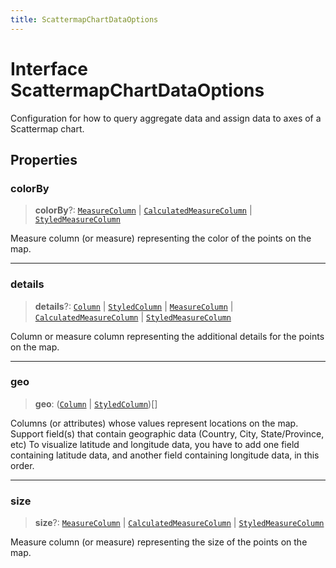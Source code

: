 ```yaml
---
title: ScattermapChartDataOptions
---
```


# Interface ScattermapChartDataOptions

Configuration for how to query aggregate data and assign data
to axes of a Scattermap chart.

## Properties

### colorBy

> **colorBy**?: [`MeasureColumn`](../../sdk-data/interfaces/interface.MeasureColumn.md) \| [`CalculatedMeasureColumn`](../../sdk-data/interfaces/interface.CalculatedMeasureColumn.md) \| [`StyledMeasureColumn`](interface.StyledMeasureColumn.md)

Measure column (or measure) representing the color of the points on the map.

***

### details

> **details**?: [`Column`](../../sdk-data/interfaces/interface.Column.md) \| [`StyledColumn`](interface.StyledColumn.md) \| [`MeasureColumn`](../../sdk-data/interfaces/interface.MeasureColumn.md) \| [`CalculatedMeasureColumn`](../../sdk-data/interfaces/interface.CalculatedMeasureColumn.md) \| [`StyledMeasureColumn`](interface.StyledMeasureColumn.md)

Column or measure column representing the additional details for the points on the map.

***

### geo

> **geo**: ([`Column`](../../sdk-data/interfaces/interface.Column.md) \| [`StyledColumn`](interface.StyledColumn.md))[]

Columns (or attributes) whose values represent locations on the map.
Support field(s) that contain geographic data (Country, City, State/Province, etc)
To visualize latitude and longitude data, you have to add one field containing latitude data, and another field containing longitude data, in this order.

***

### size

> **size**?: [`MeasureColumn`](../../sdk-data/interfaces/interface.MeasureColumn.md) \| [`CalculatedMeasureColumn`](../../sdk-data/interfaces/interface.CalculatedMeasureColumn.md) \| [`StyledMeasureColumn`](interface.StyledMeasureColumn.md)

Measure column (or measure) representing the size of the points on the map.
